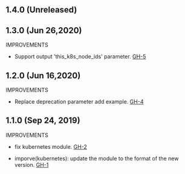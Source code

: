 ## 1.4.0 (Unreleased)
## 1.3.0 (Jun 26,2020)

IMPROVEMENTS

- Support output 'this_k8s_node_ids' parameter. [GH-5]( https://github.com/terraform-alicloud-modules/terraform-alicloud-kubernetes/pull/5)


## 1.2.0 (Jun 16,2020)

IMPROVEMENTS

- Replace deprecation parameter add example. [GH-4]( https://github.com/terraform-alicloud-modules/terraform-alicloud-kubernetes/pull/4)

## 1.1.0 (Sep 24, 2019)

IMPROVEMENTS

- fix kubernetes module. [GH-2]( https://github.com/terraform-alicloud-modules/terraform-alicloud-kubernetes/pull/2)

- imporve(kubernetes): update the module to the format of the new version. [GH-1]( https://github.com/terraform-alicloud-modules/terraform-alicloud-kubernetes/pull/1)
